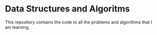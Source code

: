 # Data Structures and Algoritms

This repository contains the code to all the problems and algorithms that I am learning.
